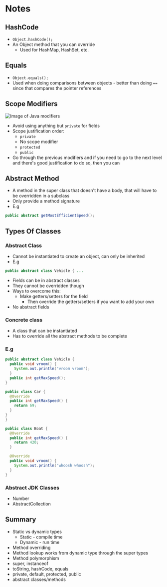 # Notes

## HashCode

- `Object.hashCode();`
- An Object method that you can override
  - Used for HashMap, HashSet, etc.

## Equals

- `Object.equals();`
- Used when doing comparisons between objects - better than doing `==` since that compares the pointer references

## Scope Modifiers

![Image of Java modifiers](https://www.programcreek.com/wp-content/uploads/2011/11/access-level.png 'Java Modifiers')

- Avoid using anything but `private` for fields
- Scope justification order:
  - `private`
  - No scope modifier
  - `protected`
  - `public`
- Go through the previous modifiers and if you need to go to the next level and there's good justification to do so, then you can

## Abstract Method

- A method in the super class that doesn't have a body, that will have to be overridden in a subclass
- Only provide a method signature
- E.g

```java
public abstract getMostEfficientSpeed();
```

## Types Of Classes

### Abstract Class

- Cannot be instantiated to create an object, can only be inherited
- E.g

```java
public abstract class Vehicle { ...
```

- Fields can be in abstract classes
- They cannot be overridden though
- Ways to overcome this:
  - Make getters/setters for the field
    - Then override the getters/setters if you want to add your own
- No abstract fields

### Concrete class

- A class that can be instantiated
- Has to override all the abstract methods to be complete

### E.g

```java
public abstract class Vehicle {
  public void vroom() {
    System.out.println("vroom vroom");
  }
  public int getMaxSpeed();
}

public class Car {
  @Override
  public int getMaxSpeed() {
    return 69;
  }
}
}

public class Boat {
  @Override
  public int getMaxSpeed() {
    return 420;
  }

  @Override
  public void vroom() {
    System.out.println("whoosh whoosh");
  }
}
```

### Abstract JDK Classes

- Number
- AbstractCollection

## Summary

- Static vs dynamic types
  - Static - compile time
  - Dynamic - run time
- Method overriding
- Method lookup works from dynamic type through the super types
- Method polymorphism
- super, instanceof
- toString, hashCode, equals
- private, default, protected, public
- abstract classes/methods
